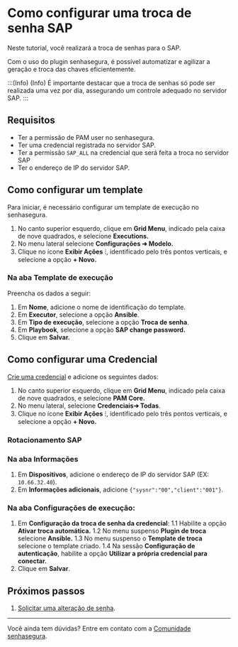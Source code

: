 # Como configurar uma troca de senha SAP

Neste tutorial, você realizará a troca de senhas para o SAP.

Com o uso do plugin senhasegura, é possível automatizar e agilizar a geração e troca das chaves eficientemente.

:::(Info) (Info)
É importante destacar que a troca de senhas só pode ser realizada uma vez por dia, assegurando um controle adequado no servidor SAP.
:::
## Requisitos

* Ter a permissão de PAM user no senhasegura.
* Ter uma credencial registrada no servidor SAP.
* Ter a permissão `SAP_ALL` na credencial que será feita a troca no servidor SAP
* Ter o endereço de IP do servidor SAP.

## Como configurar um template

Para iniciar, é necessário configurar um template de execução no senhasegura.

1. No canto superior esquerdo, clique em **Grid Menu**, indicado pela caixa de nove quadrados, e selecione **Executions.**
2. No menu lateral selecione **Configurações ➔ Modelo.**
3. Clique no ícone **Exibir Ações** ⁝, identificado pelo três pontos verticais, e selecione a opção **+ Novo.**

### Na aba Template de execução
Preencha os dados a seguir:
1. Em **Nome**, adicione o nome de identificação do template.
2. Em **Executor**, selecione a opção **Ansible**.
3. Em **Tipo de execução**, selecione a opção **Troca de senha**.
4. Em **Playbook**, selecione a opção **SAP change password.**
5. Clique em **Salvar.**

## Como configurar uma Credencial

[Crie uma credencial](/v3-33/docs/pt/pam-how-to-set-up-a-credential-in-senhasegura) e adicione os seguintes dados:

1. No canto superior esquerdo, clique em **Grid Menu**, indicado pela caixa de nove quadrados, e selecione **PAM Core.**
2. No menu lateral, selecione **Credenciais➔ Todas**.
3. Clique no ícone **Exibir Ações** ⁝, identificado pelo três pontos verticais, e selecione a opção **+ Novo.**

### Rotacionamento SAP
### Na aba Informações
1. Em **Dispositivos**, adicione o endereço de IP do servidor SAP (EX: `10.66.32.40`).
2. Em **Informações adicionais**, adicione `{"sysnr":"00","client":"001"}`.

### Na aba **Configurações de execução**:
1. Em **Configuração da troca de senha da credencial**:
    1.1 Habilite a opção **Ativar troca automática.**
    1.2 No menu suspenso **Plugin de troca** selecione **Ansible.**
    1.3 No menu suspenso o **Template de troca** selecione o template criado.
    1.4 Na sessão **Configuração de autenticação**, habilite a opção **Utilizar a própria credencial para conectar.**
2. Clique em **Salvar**.

## Próximos passos

1. [Solicitar uma alteração de senha](/v3-33/docs/pt/password-change-operations).

***

Você ainda tem dúvidas? Entre em contato com a [Comunidade senhasegura](https://community.senhasegura.io).
